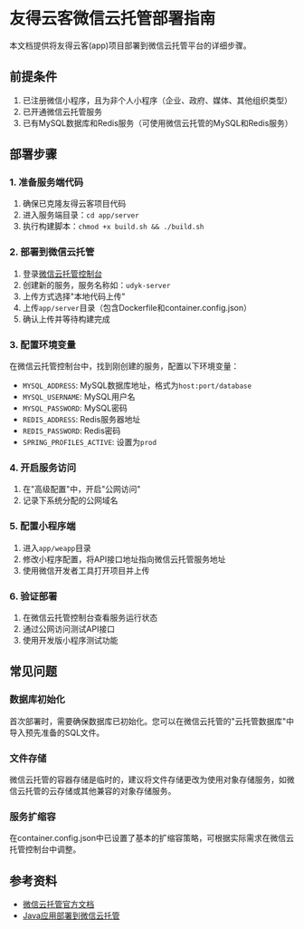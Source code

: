 # 友得云客微信云托管部署指南

本文档提供将友得云客(app)项目部署到微信云托管平台的详细步骤。

## 前提条件

1. 已注册微信小程序，且为非个人小程序（企业、政府、媒体、其他组织类型）
2. 已开通微信云托管服务
3. 已有MySQL数据库和Redis服务（可使用微信云托管的MySQL和Redis服务）

## 部署步骤

### 1. 准备服务端代码

1. 确保已克隆友得云客项目代码
2. 进入服务端目录：`cd app/server`
3. 执行构建脚本：`chmod +x build.sh && ./build.sh`

### 2. 部署到微信云托管

1. 登录[微信云托管控制台](https://cloud.weixin.qq.com)
2. 创建新的服务，服务名称如：`udyk-server`
3. 上传方式选择"本地代码上传"
4. 上传`app/server`目录（包含Dockerfile和container.config.json）
5. 确认上传并等待构建完成

### 3. 配置环境变量

在微信云托管控制台中，找到刚创建的服务，配置以下环境变量：

- `MYSQL_ADDRESS`: MySQL数据库地址，格式为`host:port/database`
- `MYSQL_USERNAME`: MySQL用户名
- `MYSQL_PASSWORD`: MySQL密码
- `REDIS_ADDRESS`: Redis服务器地址
- `REDIS_PASSWORD`: Redis密码
- `SPRING_PROFILES_ACTIVE`: 设置为`prod`

### 4. 开启服务访问

1. 在"高级配置"中，开启"公网访问"
2. 记录下系统分配的公网域名

### 5. 配置小程序端

1. 进入`app/weapp`目录
2. 修改小程序配置，将API接口地址指向微信云托管服务地址
3. 使用微信开发者工具打开项目并上传

### 6. 验证部署

1. 在微信云托管控制台查看服务运行状态
2. 通过公网访问测试API接口
3. 使用开发版小程序测试功能

## 常见问题

### 数据库初始化

首次部署时，需要确保数据库已初始化。您可以在微信云托管的"云托管数据库"中导入预先准备的SQL文件。

### 文件存储

微信云托管的容器存储是临时的，建议将文件存储更改为使用对象存储服务，如微信云托管的云存储或其他兼容的对象存储服务。

### 服务扩缩容

在container.config.json中已设置了基本的扩缩容策略，可根据实际需求在微信云托管控制台中调整。

## 参考资料

- [微信云托管官方文档](https://developers.weixin.qq.com/miniprogram/dev/wxcloud/basis/getting-started.html)
- [Java应用部署到微信云托管](https://developers.weixin.qq.com/miniprogram/dev/wxcloud/guide/container/java.html) 